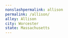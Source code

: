 ```yaml
---
﻿nonslashpermalink: allison
permalink: /allison/
alley: Allison
city: Worcester
state: Massachusetts
---
```

